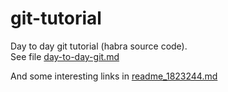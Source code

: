 git-tutorial  
============  
  
Day to day git tutorial (habra source code).  
See file [day-to-day-git.md](day-to-day-git.md)  
  
And some interesting links in [readme_1823244.md](readme_1823244.md)  